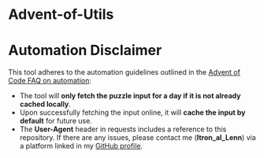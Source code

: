 # Advent-of-Utils

# Automation Disclaimer

This tool adheres to the automation guidelines outlined in the [Advent of Code FAQ on automation](https://www.reddit.com/r/adventofcode/wiki/faqs/automation/):
- The tool will **only fetch the puzzle input for a day if it is not already cached locally**.
- Upon successfully fetching the input online, it will **cache the input by default** for future use.
- The **User-Agent** header in requests includes a reference to this repository. If there are any issues, please contact me (**Itron_al_Lenn**) via a platform linked in my [GitHub profile](https://github.com/Itron-al-Lenn).
